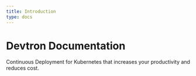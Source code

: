 ```yaml
---
title: Introduction
type: docs
---
```


# Devtron Documentation 

Continuous Deployment for Kubernetes that increases your productivity and reduces cost.

  